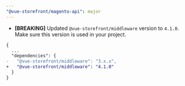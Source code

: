 ```yaml
---
"@vue-storefront/magento-api": major
---
```


- **[BREAKING]** Updated `@vue-storefront/middleware` version to `4.1.0`. Make sure this version is used in your project.

```diff
{
  ...
  "dependencies": {
-   "@vue-storefront/middleware": "3.x.x",
+   "@vue-storefront/middleware": "4.1.0"
  }
}
```
